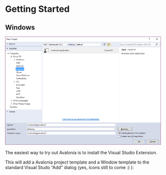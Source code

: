 # Getting Started

## Windows

![](images/add-dialogs.png)

The easiest way to try out Avalonia is to install the Visual Studio Extension.

This will add a Avalonia project template and a Window template to the standard Visual Studo “Add”
dialog (yes, icons still to come :) ):
